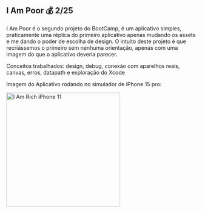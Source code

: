 ## I Am Poor 💰 2/25

I Am Poor é o segundo projeto do BootCamp, é um aplicativo simples, praticamente uma réplica do primeiro aplicativo apenas mudando os
assets e me dando o poder de escolha de design. O intuito deste projeto é que recriássemos o primeiro sem nenhuma orientação, apenas 
com uma imagem do que o aplicativo deveria parecer.

Conceitos trabalhados: design, debug, conexão com aparelhos reais, canvas, erros, datapath e exploração do Xcode

Imagem do Aplicativo rodando no simulador de iPhone 15 pro:



<img src="I Am Rich Poor.png" alt="I Am Rich iPhone 11" width="300px" >

